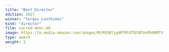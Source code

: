 ```yaml
---
title: "Best Director"
edition: 2017
winner: "Yorgos Lanthimos"
kind: "director"
film: sacred-deer.md
image: https://m.media-amazon.com/images/M/MV5BYjg4MTRlOTQtNTUxMS00MTViLWJlZjgtNTAzMjZhMWY0OTU2XkEyXkFqcGc@._V1_FMjpg_UX1024_.jpg
type: award
weight: 2
---
```

